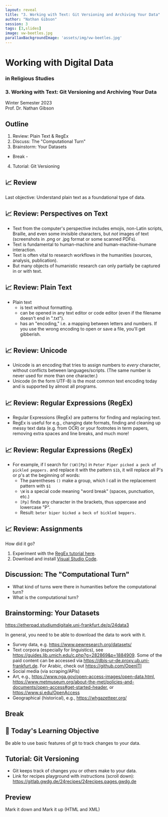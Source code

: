 ```yaml
---
layout: reveal
title: "3. Working with Text: Git Versioning and Archiving Your Data"
author: "Nathan Gibson"
session: 3
tags: [3,slides]
image: vw-beetles.jpg
parallaxBackgroundImage: 'assets/img/vw-beetles.jpg'
---
```


# Working with Digital Data

### in Religious Studies

### 3. Working with Text: Git Versioning and Archiving Your Data

Winter Semester 2023  
Prof. Dr. Nathan Gibson

## Outline

1. Review: Plain Text & RegEx
2. Discuss: The "Computational Turn"
3. Brainstorm: Your Datasets
 - Break -
4. Tutorial: Git Versioning

## 📈 Review

Last objective: Understand plain text as a foundational type of data.

## 📈 Review: Perspectives on Text

- Text from the computer's perspective includes emojis, non-Latin scripts, Braille, and even some invisible characters, but *not* images of text (screenshots in .png or .jpg format or some scanned PDFs).
- Text is fundamental to human-machine and human-machine-humane interaction.
- Text is often vital to research workflows in the humanities (sources, analysis, publication). 
- But many objects of humanistic research can only partially be captured in or with text.

## 📈 Review: Plain Text

- Plain text 
  - is text without formatting.
  - can be opened in any text editor or code editor (even if the filename doesn't end in ".txt"). 
  - has an "encoding," i.e. a mapping between letters and numbers. If you use the wrong encoding to open or save a file, you'll get gibberish.

## 📈 Review: Unicode

- Unicode is an encoding that tries to assign numbers to *every* character, without conflicts between languages/scripts. (The same number is never used for more than one character.)
- Unicode (in the form UTF-8) is the most common text encoding today and is supported by almost all programs.

## 📈 Review: Regular Expressions (RegEx)

- Regular Expressions (RegEx) are patterns for finding and replacing text.
- RegEx is useful for e.g., changing date formats, finding and cleaning up messy text data (e.g. from OCR) or your footnotes in term papers, removing extra spaces and line breaks, and much more! 

## 📈 Review: Regular Expressions (RegEx)

- For example, if I search for `(\W)[Pp]` in `Peter Piper picked a peck of pickled peppers.` and replace it with the pattern `$1b`, it will replace all P's or p's at the beginning of words:
  - The parentheses `()` make a group, which I call in the replacement pattern with `$1`
  - `\W` is a special code meaning "word break" (spaces, punctuation, etc.)
  - `[Pp]` finds any character in the brackets, thus uppercase and lowercase "P". 
  - Result: `beter biper bicked a beck of bickled beppers.`

## 📈 Review: Assignments

How did it go?
1. Experiment with the [RegEx tutorial here](https://docs.google.com/spreadsheets/d/1jTmHopCz8Il6tBopZlG2LfgMSEOuvMJh-Q7nzUwLkvE/edit#gid=0).
2. Download and install [Visual Studio Code](https://code.visualstudio.com/).

## Discussion: The "Computational Turn"

- What kind of turns were there in humanities before the computational turn?
- What is the computational turn?

## Brainstorming: Your Datasets

<https://etherpad.studiumdigitale.uni-frankfurt.de/p/24data3>

In general, you need to be able to download the data to work with it.

- Survey data, e.g. <https://www.pewresearch.org/datasets/>
- Text corpora (especially for linguistics), see <https://guides.lib.umich.edu/c.php?g=282869&p=1884909>. Some of the paid content can be accessed via <https://dbis-ur-de.proxy.ub.uni-frankfurt.de>. For Arabic, check out <https://github.com/OpenITI>
- Social media (via scraping/APIs)
- Art, e.g., <https://www.nga.gov/open-access-images/open-data.html>, <https://www.metmuseum.org/about-the-met/policies-and-documents/open-access#get-started-header>, or <https://www.si.edu/OpenAccess>
- Geographical (historical), e.g., <https://whgazetteer.org/>

## Break


## 🧭 Today's Learning Objective

Be able to use basic features of git to track changes to your data.

## Tutorial: Git Versioning

- Git keeps track of changes you or others make to your data.
- Link for recipes playground with instructions (scroll down): <https://gitlab.gwdg.de/24recipes/24recipes.pages.gwdg.de>

## Preview

Mark it down and Mark it up (HTML and XML)
